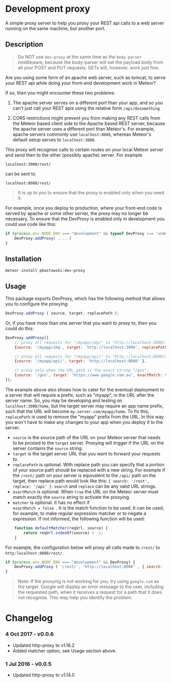 # Development proxy

A simple proxy server to help you proxy your REST api calls to a web server running on the same machine, but another port.

## Description

> Do NOT use `dev-proxy` at the same time as the `body-parser` middleware, because the body-parser will eat the payload body from all your POST and PUT requests. GETs will, however, work just fine.

Are you using some form of an apache web server, such as tomcat, to serve your REST api while doing your front-end development work in Meteor?

If so, then you might encounter these two problems:

1) The apache server serves on a different port than your app, and so you can't just call your REST apis using the relative form `/api/dosomething`

2) CORS restrictions might prevent you from making any REST calls from the Meteor based client side to the Apache based REST server, because the apache server uses a different port than Meteor's. For example, apache servers commonly use `localhost:8080`, whereas Meteor's default setup serves to `localhost:3000`.

This proxy will recognise calls to certain routes on your local Meteor server and send then to the other (possibly apache) server. For example  

    localhost:3000/rest/

can be sent to 

    localhost:8080/rest/


> It is up to you to ensure that the proxy is enabled only when you need it. 

For example, once you deploy to production, where your front-end code is served by apache or some other server, the proxy may no longer be necessary. To ensure that the DevProxy is enabled only in development you could use code like this:
  
```javascript
if (process.env.NODE_ENV === "development" && typeof DevProxy !== 'undefined') {
    DevProxy.addProxy( .... )
}
```


## Installation

    meteor install pbastowski:dev-proxy

## Usage

This package exports DevProxy, which has the following method that allows you to configure the proxying:

```javascript
DevProxy.addProxy ( source, target, replacePath );
```

Or, if you have more than one server that you want to proxy to, then you could do this:

```javascript
DevProxy.addProxy([
    // proxy all requests for "/myapp/img/" to "http://localhost:3000/img" (removing "/myapp")
    {source: '/myapp/img', target: 'http://localhost:3000', replacePath: { search: '/myapp/', replace: '/' }},

    // proxy all requests for "/myapp/api/" to "http://localhost:8080/myapp/api"
    {source: '/myapp/api/', target: 'http://localhost:8080' },

    // proxy only when the URL path is the exact string "/goo"
    {source: '/goo', target: 'https://www.google.com.au', exactMatch: true, replacePath: { search: '/goo', replace: '/' }}
]);
```

The example above also shows how to cater for the eventual deployment to a server that will require a prefix, such as "myapp", in the URL after the server name. So, you may be developing and testing on `localhost:3000/home`, but the target server may require an app name prefix, such that the URL will become `my.server.com/myapp/home`. To fix this, `replacePath` is used to remove the "myapp" prefix from the URL. In this way you won't have to make any changes to your app when you deploy it to the server.

- `source` is the source path of the URL on your Meteor server that needs to be proxied to the `target` server. Proxying will trigger if the URL on the server contains the `source` string.
- `target` is the target server URL that you want to forward your requests to.
- `replacePath` is optional. With replace path you can specify that a portion of your source path shoudl be replaced with a new string. For example if the `/rest/` path on your server is equivalent to the `/api/` path on the target, then replace path would look like this: `{ search: '/rest', replace: '/api' }`. `search` and `replace` can be any valid URL strings. 
- `exactMatch` is optional. When `true` the URL on the Meteor server must match exactly the `source` string to activate the proxying.
- `matcher` is optional. It has no effect if <code> exactMatch = false </code>. It is the match function to be used. It can be used, for example, to make regular expression matcher or to negate a expression. If not informed, the following function will be used:
```javascript
    function defaultMatcher(reqUrl, source) {
        return reqUrl.indexOf(source) > -1;
    }
```

For example, the configuration below will proxy all calls made to `/rest/` to `http:localhost:8080/rest/`.

```javascript
if (process.env.NODE_ENV === "development" && DevProxy) {
    DevProxy.addProxy ( '/rest/', 'http://localhost:8080' , { search: '/rest', replace: '/api' } );
}
```

> Note: If the proxying is not working for you, try using `google.com` as the target. Google will display an error message to the user, including the requested path, when it receives a request for a path that it does not recognise. This may help you identify the problem.

# Changelog

### 4 Oct 2017 - v0.0.6

- Updated http-proxy to v1.16.2
- Added matcher option, see Usage section above.

### 1 Jul 2016 - v0.0.5

- Updated http-proxy to v1.14.0
